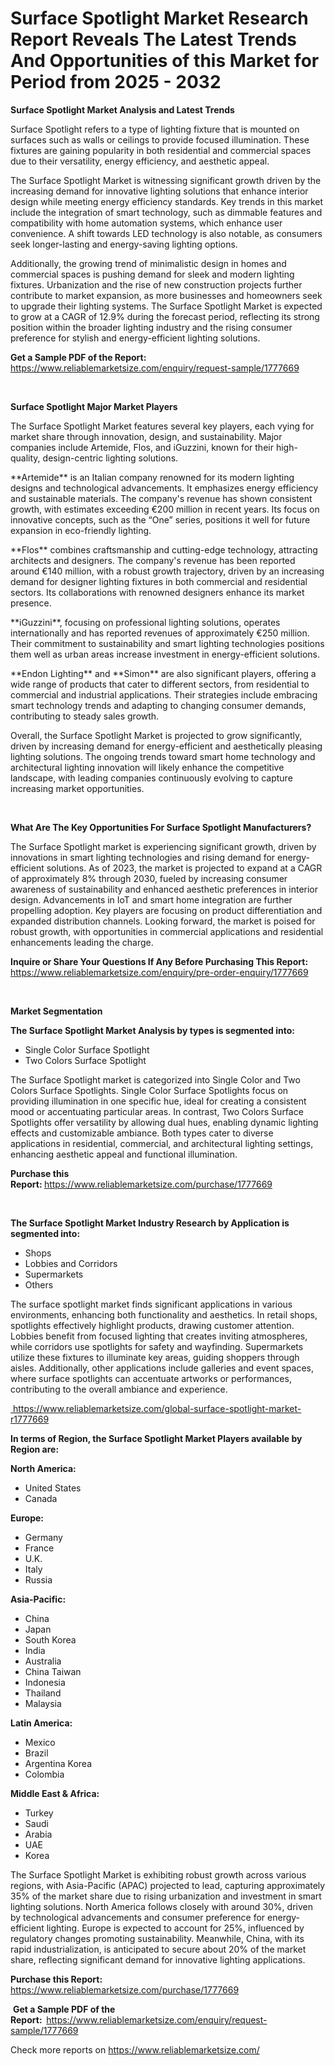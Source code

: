 <p><h1>Surface Spotlight Market Research Report Reveals The Latest Trends And Opportunities of this Market for Period from 2025 - 2032</h1></p><p><strong>Surface Spotlight Market Analysis and Latest Trends</strong></p>
<p><p>Surface Spotlight refers to a type of lighting fixture that is mounted on surfaces such as walls or ceilings to provide focused illumination. These fixtures are gaining popularity in both residential and commercial spaces due to their versatility, energy efficiency, and aesthetic appeal. </p><p>The Surface Spotlight Market is witnessing significant growth driven by the increasing demand for innovative lighting solutions that enhance interior design while meeting energy efficiency standards. Key trends in this market include the integration of smart technology, such as dimmable features and compatibility with home automation systems, which enhance user convenience. A shift towards LED technology is also notable, as consumers seek longer-lasting and energy-saving lighting options. </p><p>Additionally, the growing trend of minimalistic design in homes and commercial spaces is pushing demand for sleek and modern lighting fixtures. Urbanization and the rise of new construction projects further contribute to market expansion, as more businesses and homeowners seek to upgrade their lighting systems. The Surface Spotlight Market is expected to grow at a CAGR of 12.9% during the forecast period, reflecting its strong position within the broader lighting industry and the rising consumer preference for stylish and energy-efficient lighting solutions.</p></p>
<p><strong>Get a Sample PDF of the Report:&nbsp;</strong> <a href="https://www.reliablemarketsize.com/enquiry/request-sample/1777669?utm_campaign=3365&utm_medium=2&utm_source=Github&utm_content=ia&utm_term=06042025&utm_id=surface-spotlight">https://www.reliablemarketsize.com/enquiry/request-sample/1777669</a></p>
<p>&nbsp;</p>
<p><strong>Surface Spotlight Major Market Players</strong></p>
<p><p>The Surface Spotlight Market features several key players, each vying for market share through innovation, design, and sustainability. Major companies include Artemide, Flos, and iGuzzini, known for their high-quality, design-centric lighting solutions. </p><p>**Artemide** is an Italian company renowned for its modern lighting designs and technological advancements. It emphasizes energy efficiency and sustainable materials. The company's revenue has shown consistent growth, with estimates exceeding €200 million in recent years. Its focus on innovative concepts, such as the “One” series, positions it well for future expansion in eco-friendly lighting.</p><p>**Flos** combines craftsmanship and cutting-edge technology, attracting archi­tects and designers. The company's revenue has been reported around €140 million, with a robust growth trajectory, driven by an increasing demand for designer lighting fixtures in both commercial and residential sectors. Its collaborations with renowned designers enhance its market presence.</p><p>**iGuzzini**, focusing on professional lighting solutions, operates internationally and has reported revenues of approximately €250 million. Their commitment to sustainability and smart lighting technologies positions them well as urban areas increase investment in energy-efficient solutions.</p><p>**Endon Lighting** and **Simon** are also significant players, offering a wide range of products that cater to different sectors, from residential to commercial and industrial applications. Their strategies include embracing smart technology trends and adapting to changing consumer demands, contributing to steady sales growth.</p><p>Overall, the Surface Spotlight Market is projected to grow significantly, driven by increasing demand for energy-efficient and aesthetically pleasing lighting solutions. The ongoing trends toward smart home technology and architectural lighting innovation will likely enhance the competitive landscape, with leading companies continuously evolving to capture increasing market opportunities.</p></p>
<p>&nbsp;</p>
<p><strong>What Are The Key Opportunities For Surface Spotlight Manufacturers?</strong></p>
<p><p>The Surface Spotlight market is experiencing significant growth, driven by innovations in smart lighting technologies and rising demand for energy-efficient solutions. As of 2023, the market is projected to expand at a CAGR of approximately 8% through 2030, fueled by increasing consumer awareness of sustainability and enhanced aesthetic preferences in interior design. Advancements in IoT and smart home integration are further propelling adoption. Key players are focusing on product differentiation and expanded distribution channels. Looking forward, the market is poised for robust growth, with opportunities in commercial applications and residential enhancements leading the charge.</p></p>
<p><strong>Inquire or Share Your Questions If Any Before Purchasing This Report:</strong> <a href="https://www.reliablemarketsize.com/enquiry/pre-order-enquiry/1777669?utm_campaign=3365&utm_medium=2&utm_source=Github&utm_content=ia&utm_term=06042025&utm_id=surface-spotlight">https://www.reliablemarketsize.com/enquiry/pre-order-enquiry/1777669</a></p>
<p>&nbsp;</p>
<p><strong>Market Segmentation</strong></p>
<p><strong>The Surface Spotlight Market Analysis by types is segmented into:</strong></p>
<p><ul><li>Single Color Surface Spotlight</li><li>Two Colors Surface Spotlight</li></ul></p>
<p><p>The Surface Spotlight market is categorized into Single Color and Two Colors Surface Spotlights. Single Color Surface Spotlights focus on providing illumination in one specific hue, ideal for creating a consistent mood or accentuating particular areas. In contrast, Two Colors Surface Spotlights offer versatility by allowing dual hues, enabling dynamic lighting effects and customizable ambiance. Both types cater to diverse applications in residential, commercial, and architectural lighting settings, enhancing aesthetic appeal and functional illumination.</p></p>
<p><strong>Purchase this Report:&nbsp;</strong><a href="https://www.reliablemarketsize.com/purchase/1777669?utm_campaign=3365&utm_medium=2&utm_source=Github&utm_content=ia&utm_term=06042025&utm_id=surface-spotlight">https://www.reliablemarketsize.com/purchase/1777669</a></p>
<p>&nbsp;</p>
<p><strong>The Surface Spotlight Market Industry Research by Application is segmented into:</strong></p>
<p><ul><li>Shops</li><li>Lobbies and Corridors</li><li>Supermarkets</li><li>Others</li></ul></p>
<p><p>The surface spotlight market finds significant applications in various environments, enhancing both functionality and aesthetics. In retail shops, spotlights effectively highlight products, drawing customer attention. Lobbies benefit from focused lighting that creates inviting atmospheres, while corridors use spotlights for safety and wayfinding. Supermarkets utilize these fixtures to illuminate key areas, guiding shoppers through aisles. Additionally, other applications include galleries and event spaces, where surface spotlights can accentuate artworks or performances, contributing to the overall ambiance and experience.</p></p>
<p><a href="https://www.reliablemarketsize.com/global-surface-spotlight-market-r1777669?utm_campaign=3365&utm_medium=2&utm_source=Github&utm_content=ia&utm_term=06042025&utm_id=surface-spotlight">&nbsp;https://www.reliablemarketsize.com/global-surface-spotlight-market-r1777669</a></p>
<p><strong>In terms of Region, the Surface Spotlight Market Players available by Region are:</strong></p>
<p>
    <p> <strong> North America: </strong>
        <ul>
            <li>United States</li>
            <li>Canada</li>
        </ul>
        </p> 
    <p> <strong> Europe: </strong>
        <ul>
            <li>Germany</li>
            <li>France</li>
            <li>U.K.</li>
            <li>Italy</li>
            <li>Russia</li>
        </ul>
        </p> 
    <p> <strong> Asia-Pacific: </strong>
        <ul>
            <li>China</li>
            <li>Japan</li>
            <li>South Korea</li>
            <li>India</li>
            <li>Australia</li>
            <li>China Taiwan</li>
            <li>Indonesia</li>
            <li>Thailand</li>
            <li>Malaysia</li>
        </ul>
        </p> 
    <p> <strong> Latin America: </strong>
        <ul>
            <li>Mexico</li>
            <li>Brazil</li>
            <li>Argentina Korea</li>
            <li>Colombia</li>
        </ul>
        </p> 
    <p> <strong> Middle East & Africa: </strong>
        <ul>
            <li>Turkey</li>
            <li>Saudi</li>
            <li>Arabia</li>
            <li>UAE</li>
            <li>Korea</li>
        </ul>
    </p>
    </p>
<p><p>The Surface Spotlight Market is exhibiting robust growth across various regions, with Asia-Pacific (APAC) projected to lead, capturing approximately 35% of the market share due to rising urbanization and investment in smart lighting solutions. North America follows closely with around 30%, driven by technological advancements and consumer preference for energy-efficient lighting. Europe is expected to account for 25%, influenced by regulatory changes promoting sustainability. Meanwhile, China, with its rapid industrialization, is anticipated to secure about 20% of the market share, reflecting significant demand for innovative lighting applications.</p></p>
<p><strong>Purchase this Report: </strong><a href="https://www.reliablemarketsize.com/purchase/1777669?utm_campaign=3365&utm_medium=2&utm_source=Github&utm_content=ia&utm_term=06042025&utm_id=surface-spotlight">https://www.reliablemarketsize.com/purchase/1777669</a></p>
<p>&nbsp;<strong>Get a Sample PDF of the Report:&nbsp;&nbsp;</strong><a href="https://www.reliablemarketsize.com/enquiry/request-sample/1777669?utm_campaign=3365&utm_medium=2&utm_source=Github&utm_content=ia&utm_term=06042025&utm_id=surface-spotlight">https://www.reliablemarketsize.com/enquiry/request-sample/1777669</a></p>
<p><strong></strong></p>
<p>Check more reports on <a href="https://www.reliablemarketsize.com/?utm_campaign=3365&utm_medium=2&utm_source=Github&utm_content=ia&utm_term=06042025&utm_id=surface-spotlight">https://www.reliablemarketsize.com/</a></p>